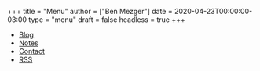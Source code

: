 +++
title = "Menu"
author = ["Ben Mezger"]
date = 2020-04-23T00:00:00-03:00
type = "menu"
draft = false
headless = true
+++

- [Blog](/posts)
- [Notes](/notes)
- [Contact](/contact)
- [RSS](/index.xml)
